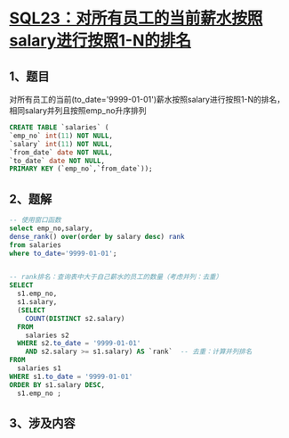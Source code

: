 # [SQL23：对所有员工的当前薪水按照salary进行按照1-N的排名](https://www.nowcoder.com/practice/b9068bfe5df74276bd015b9729eec4bf?tpId=82&&tqId=29775&rp=1&ru=/ta/sql&qru=/ta/sql/question-ranking)

## 1、题目

对所有员工的当前(to_date='9999-01-01')薪水按照salary进行按照1-N的排名，相同salary并列且按照emp_no升序排列

```sql
CREATE TABLE `salaries` (
`emp_no` int(11) NOT NULL,
`salary` int(11) NOT NULL,
`from_date` date NOT NULL,
`to_date` date NOT NULL,
PRIMARY KEY (`emp_no`,`from_date`));
```

## 2、题解


```sql
-- 使用窗口函数
select emp_no,salary,
dense_rank() over(order by salary desc) rank
from salaries
where to_date='9999-01-01';


-- rank排名：查询表中大于自己薪水的员工的数量（考虑并列：去重）
SELECT 
  s1.emp_no,
  s1.salary,
  (SELECT 
    COUNT(DISTINCT s2.salary) 
  FROM
    salaries s2 
  WHERE s2.to_date = '9999-01-01' 
    AND s2.salary >= s1.salary) AS `rank`  -- 去重：计算并列排名
FROM
  salaries s1 
WHERE s1.to_date = '9999-01-01' 
ORDER BY s1.salary DESC,
  s1.emp_no ;
```

## 3、涉及内容